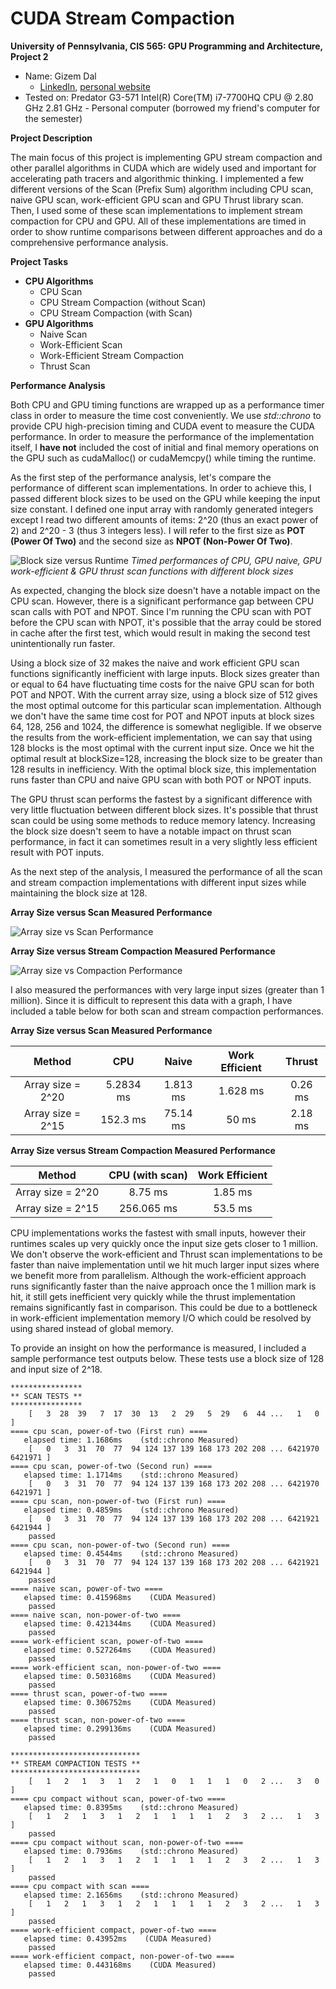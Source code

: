 CUDA Stream Compaction
======================

**University of Pennsylvania, CIS 565: GPU Programming and Architecture, Project 2**

* Name: Gizem Dal
  * [LinkedIn](https://www.linkedin.com/in/gizemdal), [personal website](https://www.gizemdal.com/)
* Tested on: Predator G3-571 Intel(R) Core(TM) i7-7700HQ CPU @ 2.80 GHz 2.81 GHz - Personal computer (borrowed my friend's computer for the semester)

**Project Description**

The main focus of this project is implementing GPU stream compaction and other parallel algorithms in CUDA which are widely used and important for accelerating path tracers and algorithmic thinking. I implemented a few different versions of the Scan (Prefix Sum) algorithm including CPU scan, naive GPU scan, work-efficient GPU scan and GPU Thrust library scan. Then, I used some of these scan implementations to implement stream compaction for CPU and GPU. All of these implementations are timed in order to show runtime comparisons between different approaches and do a comprehensive performance analysis.

**Project Tasks**

* **CPU Algorithms**
  * CPU Scan
  * CPU Stream Compaction (without Scan)
  * CPU Stream Compaction (with Scan)
* **GPU Algorithms**
  * Naive Scan
  * Work-Efficient Scan
  * Work-Efficient Stream Compaction
  * Thrust Scan

**Performance Analysis**

Both CPU and GPU timing functions are wrapped up as a performance timer class in order to measure the time cost conveniently. We use *std::chrono* to provide CPU high-precision timing and CUDA event to measure the CUDA performance. In order to measure the performance of the implementation itself, I **have not** included the cost of initial and final memory operations on the GPU such as cudaMalloc() or cudaMemcpy() while timing the runtime.

As the first step of the performance analysis, let's compare the performance of different scan implementations. In order to achieve this, I passed different block sizes to be used on the GPU while keeping the input size constant. I defined one input array with randomly generated integers except I read two different amounts of items: 2^20 (thus an exact power of 2) and 2^20 - 3 (thus 3 integers less). I will refer to the first size as **POT (Power Of Two)** and the second size as **NPOT (Non-Power Of Two)**.

![Block size versus Runtime](img/optimal_blocksize.png)
*Timed performances of CPU, GPU naive, GPU work-efficient & GPU thrust scan functions with different block sizes*

As expected, changing the block size doesn't have a notable impact on the CPU scan. However, there is a significant performance gap between CPU scan calls with POT and NPOT. Since I'm running the CPU scan with POT before the CPU scan with NPOT, it's possible that the array could be stored in cache after the first test, which would result in making the second test unintentionally run faster.

Using a block size of 32 makes the naive and work efficient GPU scan functions significantly inefficient with large inputs. Block sizes greater than or equal to 64 have fluctuating time costs for the naive GPU scan for both POT and NPOT. With the current array size, using a block size of 512 gives the most optimal outcome for this particular scan implementation. Although we don't have the same time cost for POT and NPOT inputs at block sizes 64, 128, 256 and 1024, the difference is somewhat negligible. If we observe the results from the work-efficient implementation, we can say that using 128 blocks is the most optimal with the current input size. Once we hit the optimal result at blockSize=128, increasing the block size to be greater than 128 results in inefficiency. With the optimal block size, this implementation runs faster than CPU and naive GPU scan with both POT or NPOT inputs.

The GPU thrust scan performs the fastest by a significant difference with very little fluctuation between different block sizes. It's possible that thrust scan could be using some methods to reduce memory latency. Increasing the block size doesn't seem to have a notable impact on thrust scan performance, in fact it can sometimes result in a very slightly less efficient result with POT inputs.

As the next step of the analysis, I measured the performance of all the scan and stream compaction implementations with different input sizes while maintaining the block size at 128.

**Array Size versus Scan Measured Performance**

![Array size vs Scan Performance](img/scangraph.png)

**Array Size versus Stream Compaction Measured Performance**

![Array size vs Compaction Performance](img/compactiongraph.png)

I also measured the performances with very large input sizes (greater than 1 million). Since it is difficult to represent this data with a graph, I have included a table below for both scan and stream compaction performances.

**Array Size versus Scan Measured Performance**

Method | CPU | Naive | Work Efficient | Thrust
:---: | :---: | :---: | :---: | :---:
Array size = 2^20 | 5.2834 ms | 1.813 ms | 1.628 ms | 0.26 ms
Array size = 2^15 | 152.3 ms | 75.14 ms | 50 ms | 2.18 ms

**Array Size versus Stream Compaction Measured Performance**

Method | CPU (with scan) | Work Efficient
:---: | :---: | :---:
Array size = 2^20 | 8.75 ms | 1.85 ms
Array size = 2^15 | 256.065 ms | 53.5 ms

CPU implementations works the fastest with small inputs, however their runtimes scales up very quickly once the input size gets closer to 1 million. We don't observe the work-efficient and Thrust scan implementations to be faster than naive implementation until we hit much larger input sizes where we benefit more from parallelism. Although the work-efficient approach runs significantly faster than the naive approach once the 1 million mark is hit, it still gets inefficient very quickly while the thrust implementation remains significantly fast in comparison. This could be due to a bottleneck in work-efficient implementation memory I/O which could be resolved by using shared instead of global memory.

To provide an insight on how the performance is measured, I included a sample performance test outputs below. These tests use a block size of 128 and input size of 2^18.

```
****************
** SCAN TESTS **
****************
    [   3  28  39   7  17  30  13   2  29   5  29   6  44 ...   1   0 ]
==== cpu scan, power-of-two (First run) ====
   elapsed time: 1.1686ms    (std::chrono Measured)
    [   0   3  31  70  77  94 124 137 139 168 173 202 208 ... 6421970 6421971 ]
==== cpu scan, power-of-two (Second run) ====
   elapsed time: 1.1714ms    (std::chrono Measured)
    [   0   3  31  70  77  94 124 137 139 168 173 202 208 ... 6421970 6421971 ]
==== cpu scan, non-power-of-two (First run) ====
   elapsed time: 0.4859ms    (std::chrono Measured)
    [   0   3  31  70  77  94 124 137 139 168 173 202 208 ... 6421921 6421944 ]
    passed
==== cpu scan, non-power-of-two (Second run) ====
   elapsed time: 0.4544ms    (std::chrono Measured)
    [   0   3  31  70  77  94 124 137 139 168 173 202 208 ... 6421921 6421944 ]
    passed
==== naive scan, power-of-two ====
   elapsed time: 0.415968ms    (CUDA Measured)
    passed
==== naive scan, non-power-of-two ====
   elapsed time: 0.421344ms    (CUDA Measured)
    passed
==== work-efficient scan, power-of-two ====
   elapsed time: 0.527264ms    (CUDA Measured)
    passed
==== work-efficient scan, non-power-of-two ====
   elapsed time: 0.503168ms    (CUDA Measured)
    passed
==== thrust scan, power-of-two ====
   elapsed time: 0.306752ms    (CUDA Measured)
    passed
==== thrust scan, non-power-of-two ====
   elapsed time: 0.299136ms    (CUDA Measured)
    passed

*****************************
** STREAM COMPACTION TESTS **
*****************************
    [   1   2   1   3   1   2   1   0   1   1   1   0   2 ...   3   0 ]
==== cpu compact without scan, power-of-two ====
   elapsed time: 0.8395ms    (std::chrono Measured)
    [   1   2   1   3   1   2   1   1   1   1   2   3   2 ...   1   3 ]
    passed
==== cpu compact without scan, non-power-of-two ====
   elapsed time: 0.7936ms    (std::chrono Measured)
    [   1   2   1   3   1   2   1   1   1   1   2   3   2 ...   1   3 ]
    passed
==== cpu compact with scan ====
   elapsed time: 2.1656ms    (std::chrono Measured)
    [   1   2   1   3   1   2   1   1   1   1   2   3   2 ...   1   3 ]
    passed
==== work-efficient compact, power-of-two ====
   elapsed time: 0.43952ms    (CUDA Measured)
    passed
==== work-efficient compact, non-power-of-two ====
   elapsed time: 0.443168ms    (CUDA Measured)
    passed
```
